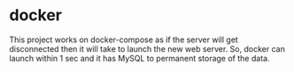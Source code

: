 # docker
This project works on docker-compose as if the server will get disconnected then it will take to launch the new web server. So, docker can launch within 1 sec and it has MySQL to permanent storage of the data.
